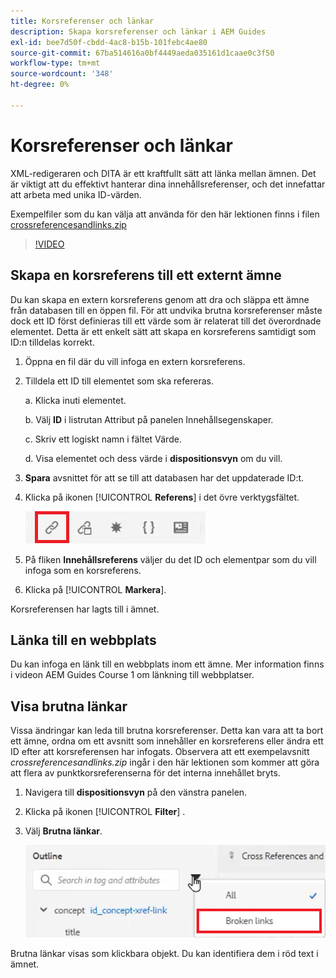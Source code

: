 ```yaml
---
title: Korsreferenser och länkar
description: Skapa korsreferenser och länkar i AEM Guides
exl-id: bee7d50f-cbdd-4ac8-b15b-101febc4ae80
source-git-commit: 67ba514616a0bf4449aeda035161d1caae0c3f50
workflow-type: tm+mt
source-wordcount: '348'
ht-degree: 0%

---
```


# Korsreferenser och länkar

XML-redigeraren och DITA är ett kraftfullt sätt att länka mellan ämnen. Det är viktigt att du effektivt hanterar dina innehållsreferenser, och det innefattar att arbeta med unika ID-värden.

Exempelfiler som du kan välja att använda för den här lektionen finns i filen
[crossreferencesandlinks.zip](assets/crossreferencesandlinks.zip)

>[!VIDEO](https://video.tv.adobe.com/v/342764?quality=12&learn=on)

## Skapa en korsreferens till ett externt ämne

Du kan skapa en extern korsreferens genom att dra och släppa ett ämne från databasen till en öppen fil. För att undvika brutna korsreferenser måste dock ett ID först definieras till ett värde som är relaterat till det överordnade elementet. Detta är ett enkelt sätt att skapa en korsreferens samtidigt som ID:n tilldelas korrekt.

1. Öppna en fil där du vill infoga en extern korsreferens.

1. Tilldela ett ID till elementet som ska refereras.

   a. Klicka inuti elementet.

   b. Välj **ID** i listrutan Attribut på panelen Innehållsegenskaper.

   c. Skriv ett logiskt namn i fältet Värde.

   d. Visa elementet och dess värde i **dispositionsvyn** om du vill.

1. **Spara** avsnittet för att se till att databasen har det uppdaterade ID:t.

1. Klicka på ikonen [!UICONTROL **Referens**] i det övre verktygsfältet.

   ![Verktygsfält](images/lesson-7/references-icon.png)

1. På fliken **Innehållsreferens** väljer du det ID och elementpar som du vill infoga som en korsreferens.

1. Klicka på [!UICONTROL **Markera**].

Korsreferensen har lagts till i ämnet.

## Länka till en webbplats

Du kan infoga en länk till en webbplats inom ett ämne. Mer information finns i videon AEM Guides Course 1 om länkning till webbplatser.


## Visa brutna länkar

Vissa ändringar kan leda till brutna korsreferenser. Detta kan vara att ta bort ett ämne, ordna om ett avsnitt som innehåller en korsreferens eller ändra ett ID efter att korsreferensen har infogats. Observera att ett exempelavsnitt _crossreferencesandlinks.zip_ ingår i den här lektionen som kommer att göra att flera av punktkorsreferenserna för det interna innehållet bryts.

1. Navigera till **dispositionsvyn** på den vänstra panelen.

1. Klicka på ikonen [!UICONTROL **Filter**] .

1. Välj **Brutna länkar**.

   ![Listruta för filter](images/lesson-7/broken-links.png)

Brutna länkar visas som klickbara objekt. Du kan identifiera dem i röd text i ämnet.
